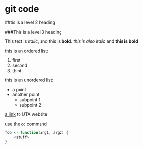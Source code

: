 # git code

##tis is a level 2 heading

###This is a level 3 heading

This text is *italic*, and this is **bold**. _this is also italic_ and __this is bold__

this is an ordered list:
1. first
1. second
1. third

this is an unordered list:
- a point
- another point
  - subpoint 1
  - subpoint 2

[a link](https://uta.edu) to UTA website

use the `cd` command

```R
foo <- function(arg1, arg2) {
    <stuff>
}
```

